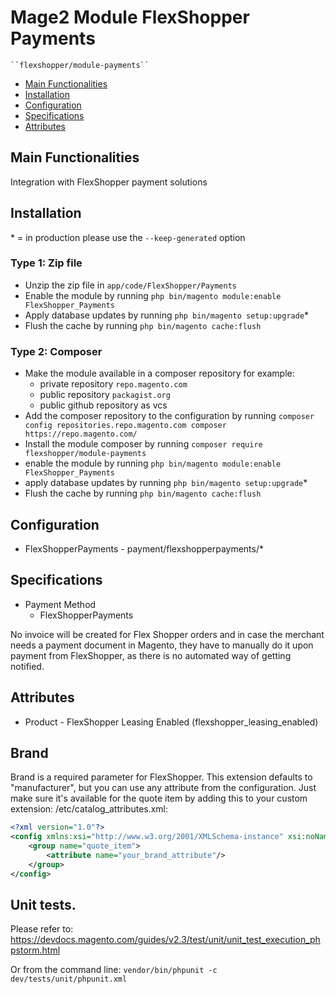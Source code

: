 # Mage2 Module FlexShopper Payments

    ``flexshopper/module-payments``

 - [Main Functionalities](#markdown-header-main-functionalities)
 - [Installation](#markdown-header-installation)
 - [Configuration](#markdown-header-configuration)
 - [Specifications](#markdown-header-specifications)
 - [Attributes](#markdown-header-attributes)


## Main Functionalities
Integration with FlexShopper payment solutions

## Installation
\* = in production please use the `--keep-generated` option

### Type 1: Zip file

 - Unzip the zip file in `app/code/FlexShopper/Payments`
 - Enable the module by running `php bin/magento module:enable FlexShopper_Payments`
 - Apply database updates by running `php bin/magento setup:upgrade`\*
 - Flush the cache by running `php bin/magento cache:flush`

### Type 2: Composer

 - Make the module available in a composer repository for example:
    - private repository `repo.magento.com`
    - public repository `packagist.org`
    - public github repository as vcs
 - Add the composer repository to the configuration by running `composer config repositories.repo.magento.com composer https://repo.magento.com/`
 - Install the module composer by running `composer require flexshopper/module-payments`
 - enable the module by running `php bin/magento module:enable FlexShopper_Payments`
 - apply database updates by running `php bin/magento setup:upgrade`\*
 - Flush the cache by running `php bin/magento cache:flush`


## Configuration

 - FlexShopperPayments - payment/flexshopperpayments/*


## Specifications

 - Payment Method
	- FlexShopperPayments

No invoice will be created for Flex Shopper orders and in case the merchant needs a payment document in Magento, they have to manually do it upon payment from FlexShopper, as there is no automated way of getting notified.

## Attributes

 - Product - FlexShopper Leasing Enabled (flexshopper_leasing_enabled)
 
## Brand

Brand is a required parameter for FlexShopper. This extension defaults to "manufacturer", but you can use any attribute
from the configuration. Just make sure it's available for the quote item by adding this to your custom extension:
/etc/catalog_attributes.xml:
```xml
<?xml version="1.0"?>
<config xmlns:xsi="http://www.w3.org/2001/XMLSchema-instance" xsi:noNamespaceSchemaLocation="urn:magento:module:Magento_Catalog:etc/catalog_attributes.xsd">
    <group name="quote_item">
        <attribute name="your_brand_attribute"/>
    </group>
</config>
```

## Unit tests.

Please refer to: https://devdocs.magento.com/guides/v2.3/test/unit/unit_test_execution_phpstorm.html

Or from the command line: `vendor/bin/phpunit -c dev/tests/unit/phpunit.xml`
